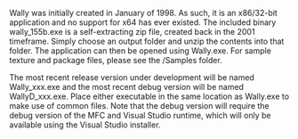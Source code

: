 
Wally was initially created in January of 1998.  As such, it is an x86/32-bit application and no support for x64 has ever existed.  The included binary wally_155b.exe is a self-extracting zip file, created back in the 2001 timeframe.  Simply choose an output folder and unzip the contents into that folder.  The application can then be opened using Wally.exe.  For sample texture and package files, please see the /Samples folder.
 
The most recent release version under development will be named Wally_xxx.exe and the most recent debug version will be named WallyD_xxx.exe.  Place either executable in the same location as Wally.exe to make use of common files.  Note that the debug version will require the debug version of the MFC and Visual Studio runtime, which will only be available using the Visual Studio installer.  
